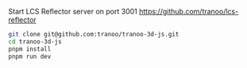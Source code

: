 Start LCS Reflector server on port 3001
https://github.com/tranoo/lcs-reflector

```sh
git clone git@github.com:tranoo/tranoo-3d-js.git
cd tranoo-3d-js
pnpm install 
pnpm run dev
```
